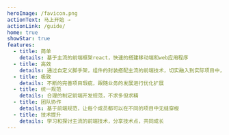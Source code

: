 ```yaml
---
heroImage: /favicon.png
actionText: 马上开始 →
actionLink: /guide/
home: true
showStar: true
features:
  - title: 简单
    details: 基于主流的前端框架react，快速的搭建移动端和web应用程序
  - title: 高效
    details: 通过自定义脚手架，组件的封装搭配主流的前端技术，切实融入到实际项目中，更高效的完成项目开发
  - title: 极致
    details: 不断的完善项目瑕疵，跟随业务的发展进行优化扩展
  - title: 统一规范
    details: 合理的制定前端开发规范，不求多但求精
  - title: 团队协作
    details: 基于前端规范，让每个成员都可以在不同的项目中无缝穿梭
  - title: 技术提升
    details: 学习和探讨主流的前端技术，分享技术点，共同成长
---
```


```js

```